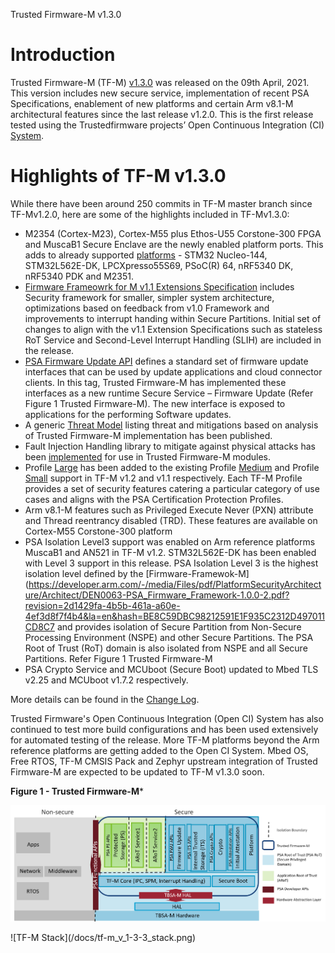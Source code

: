 Trusted Firmware-M v1.3.0  


# Introduction

Trusted Firmware-M (TF-M) [v1.3.0](https://git.trustedfirmware.org/TF-M/trusted-firmware-m.git/tag/?h=TF-Mv1.3.0) was released on the 09th April, 2021. This version includes new secure service, implementation of recent PSA Specifications, enablement of new platforms and certain Arm v8.1-M architectural features since the last release v1.2.0. This is the first release tested using the Trustedfirmware projects’ Open Continuous Integration (CI) [System](https://ci.trustedfirmware.org/). 

# Highlights of TF-M v1.3.0

While there have been around 250 commits in TF-M master branch since TF-Mv1.2.0, here are some of the highlights included in TF-Mv1.3.0: 

* M2354 (Cortex-M23), Cortex-M55 plus Ethos-U55 Corstone-300 FPGA and MuscaB1 Secure Enclave are the newly enabled platform ports. This adds to already supported [platforms](https://ci-builds.trustedfirmware.org/static-files/WRMjbkdFEcxIcMUI5y_6ZGWbLmrbpRLD3G-rf1Bq0SkxNjE4MzA2NzM2MTc4Ojk6YW5vbnltb3VzOmpvYi90Zi1tLWJ1aWxkLWRvY3MtbmlnaHRseS9sYXN0U3RhYmxlQnVpbGQvYXJ0aWZhY3Q=/trusted-firmware-m/build/docs/user_guide/html/platform/ext/index.html) - STM32 Nucleo-144, STM32L562E-DK, LPCXpresso55S69, PSoC(R) 64, nRF5340 DK, nRF5340 PDK and M2351.
* [Firmware Frameowrk for M v1.1 Extensions Specification](https://developer.arm.com/documentation/aes0039/latest) includes Security framework for smaller, simpler system architecture, optimizations based on feedback from v1.0 Framework and improvements to interrupt handing within Secure Partitions. Initial set of changes to align with the v1.1 Extension Specifications such as stateless RoT Service and Second-Level Interrupt Handling (SLIH) are included in the release.
* [PSA Firmware Update API](https://developer.arm.com/documentation/ihi0093/latest/) defines a standard set of firmware update interfaces that can be used by update applications and cloud connector clients. In this tag, Trusted Firmware-M has implemented these interfaces as a new runtime Secure Service – Firmware Update (Refer Figure 1 Trusted Firmware-M). The new interface is exposed to applications for the performing Software updates.
* A generic [Threat Model](https://ci-builds.trustedfirmware.org/static-files/WRMjbkdFEcxIcMUI5y_6ZGWbLmrbpRLD3G-rf1Bq0SkxNjE4MzA2NzM2MTc4Ojk6YW5vbnltb3VzOmpvYi90Zi1tLWJ1aWxkLWRvY3MtbmlnaHRseS9sYXN0U3RhYmxlQnVpbGQvYXJ0aWZhY3Q=/trusted-firmware-m/build/docs/user_guide/html/docs/threat_models/generic_threat_model.html) listing threat and mitigations based on analysis of Trusted Firmware-M implementation has been published.
* Fault Injection Handling library to mitigate against physical attacks has been [implemented](https://ci-builds.trustedfirmware.org/static-files/2UipQ8iK0gjb6CK-z7LyaX6l81oMQ3qWCugQ49Llv2IxNjE4MzA3MDk2MTUxOjk6YW5vbnltb3VzOmpvYi90Zi1tLWJ1aWxkLWRvY3MtbmlnaHRseS9sYXN0U3RhYmxlQnVpbGQvYXJ0aWZhY3Q=/trusted-firmware-m/build/docs/user_guide/html/docs/design_documents/tfm_physical_attack_mitigation.html) for use in Trusted Firmware-M modules. 
* Profile [Large](https://ci-builds.trustedfirmware.org/static-files/2UipQ8iK0gjb6CK-z7LyaX6l81oMQ3qWCugQ49Llv2IxNjE4MzA3MDk2MTUxOjk6YW5vbnltb3VzOmpvYi90Zi1tLWJ1aWxkLWRvY3MtbmlnaHRseS9sYXN0U3RhYmxlQnVpbGQvYXJ0aWZhY3Q=/trusted-firmware-m/build/docs/user_guide/html/docs/design_documents/profiles/tfm_profile_large.html) has been added to the existing Profile [Medium](https://ci-builds.trustedfirmware.org/static-files/zfMyv2fzReLkLpRau6JrXVvDYfVAo-lk0emeFRtkyOoxNjA2NDA0MjY3NjMzOjk6YW5vbnltb3VzOnZpZXcvVEYtTS9qb2IvdGYtbS1idWlsZC1kb2NzLW5pZ2h0bHkvbGFzdFN0YWJsZUJ1aWxkL2FydGlmYWN0/trusted-firmware-m/build/install/doc/user_guide/html/docs/design_documents/profiles/tfm_profile_medium.html) and Profile [Small](https://ci-builds.trustedfirmware.org/static-files/zfMyv2fzReLkLpRau6JrXVvDYfVAo-lk0emeFRtkyOoxNjA2NDA0MjY3NjMzOjk6YW5vbnltb3VzOnZpZXcvVEYtTS9qb2IvdGYtbS1idWlsZC1kb2NzLW5pZ2h0bHkvbGFzdFN0YWJsZUJ1aWxkL2FydGlmYWN0/trusted-firmware-m/build/install/doc/user_guide/html/docs/design_documents/profiles/tfm_profile_small.html) support in TF-M v1.2 and v1.1 respectively. Each TF-M Profile provides a set of security features catering a particular category of use cases and aligns with the PSA Certification Protection Profiles. 
* Arm v8.1-M features such as Privileged Execute Never (PXN) attribute and Thread reentrancy disabled (TRD). These features are available on Cortex-M55 Corstone-300 platform
* PSA Isolation Level3 support was enabled on Arm reference platforms MuscaB1 and AN521 in TF-M v1.2. STM32L562E-DK has been enabled with Level 3 support in this release. PSA Isolation Level 3 is the highest isolation level defined by the [Firmware-Framewok-M](https://developer.arm.com/-/media/Files/pdf/PlatformSecurityArchitecture/Architect/DEN0063-PSA_Firmware_Framework-1.0.0-2.pdf?revision=2d1429fa-4b5b-461a-a60e-4ef3d8f7f4b4&la=en&hash=BE8C59DBC98212591E1F935C2312D497011CD8C7 and provides isolation of Secure Partition from Non-Secure Processing Environment (NSPE) and other Secure Partitions. The PSA Root of Trust (RoT) domain is also isolated from NSPE and all Secure Partitions. Refer Figure 1 Trusted Firmware-M
* PSA Crypto Service and MCUboot (Secure Boot) updated to Mbed TLS v2.25 and MCUboot v1.7.2 respectively.

More details can be found in the [Change Log](https://ci-builds.trustedfirmware.org/static-files/zRUsA9SOgzSqY5Te3rMJXpBEgQpIpRCUeo2TU3GhIrExNjE4MzA4Njg3MjM5Ojk6YW5vbnltb3VzOmpvYi90Zi1tLWJ1aWxkLWRvY3MtbmlnaHRseS9sYXN0U3RhYmxlQnVpbGQvYXJ0aWZhY3Q=/trusted-firmware-m/build/docs/user_guide/html/docs/reference/changelog.html). 

Trusted Firmware's Open Continuous Integration (Open CI) System has also continued to test more build configurations and has been used extensively for automated testing of the release. More TF-M platforms beyond the Arm reference platforms are getting added to the Open CI System. Mbed OS, Free RTOS, TF-M CMSIS Pack and Zephyr upstream integration of Trusted Firmware-M are expected to be updated to TF-M v1.3.0 soon.


**Figure 1 - Trusted Firmware-M***

<p align="center">
  <img src="/docs/tf-m_v_1-3-3_stack.png">
</p>
![TF-M Stack](/docs/tf-m_v_1-3-3_stack.png)
